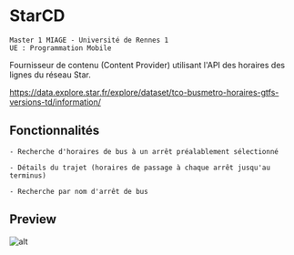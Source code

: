 # StarCD

```
Master 1 MIAGE - Université de Rennes 1
UE : Programmation Mobile
```

Fournisseur de contenu (Content Provider) utilisant l'API des horaires des lignes du réseau Star.

https://data.explore.star.fr/explore/dataset/tco-busmetro-horaires-gtfs-versions-td/information/

## Fonctionnalités

```
- Recherche d'horaires de bus à un arrêt préalablement sélectionné

- Détails du trajet (horaires de passage à chaque arrêt jusqu'au terminus)

- Recherche par nom d'arrêt de bus

```

## Preview

![alt](https://i.imgur.com/lBoyFgk.gif)